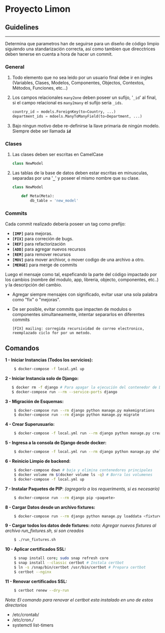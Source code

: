 Proyecto Limon
=================

## Guidelines

------

Determina que parametros han de seguirse para un diseño de código limpio
siguiendo una standarización correcta, así como tambien que direcctrices deben tenerse en cuenta a hora de hacer un commit.

### General

1. Todo elemento que no sea leido por un usuario final debe ir en ingles (Variables, Clases, Modelos, Componentes, Objectos, Contextos, Métodos, Funciones, etc...)

2. Los campos relacionales `many2one` deben poseer un sufijo, '`_id`' al final, si el campo relacional es `many2many` el sufijo sería `_ids`.

    ```python
    country_id = models.ForeignKey(to=Country, ...)
    department_ids = mdoels.ManyToManyField(to=Department, ...)
    ```

3. Bajo ningun motivo debe re-definirse la llave primaria de ningún modelo. Siempre debe ser llamada **`id`**

### Clases

1. Las clases deben ser escritas en CamelCase

    ```python
    class NewModel
    ```

2. Las tablas de la base de datos deben estar escritas en minusculas, separadas por una '**`_`**' y poseer el mismo nombre que su clase.

    ```python
    class NewModel

        def Meta(Meta):
            db_table = 'new_model'
    ```

### Commits

Cada commit realizado debería poseer un tag como prefijo:

* **`[IMP]`** para mejoras.
* **`[FIX]`** para correción de bugs.
* **`[REF]`** para refactorización
* **`[ADD]`** para agregar nuevos recursos
* **`[REM]`** para remover recursos
* **`[MOV]`** para mover archivor, o mover codigo de una archivo a otro.
* **`[MERGE]`** para merge de commits

Luego el mensaje como tal, espeficando la parte del código impactado por los cambios (nombre del modulo, app, libreria, objecto, componentes, etc..) y la descripción del cambio.

* Agregar siempre mensajes con significado, evitar usar una sola palabra como "fix" o "mejoras".
* De ser posible, evitar commits que impacten de modulos o componentes simultaneamente, intentar separarlos en diferentes commits 

    ```git
    [FIX] mailing: corregida recursividad de correo electronico, reemplazado ciclo for por un metodo. 
    ```

## Comandos

**1 - Iniciar Instancias (Todos los servicios):**

```bash
    $ docker-compose -f local.yml up
```

**2 - Iniciar Instancia solo de Django:**

 ```bash
    $ docker rm -f django # Para apagar la ejecución del contenedor de Django si fue ejecutado el paso 1 previmente
    $ docker-compose run --rm --service-ports django
 ```

**3 - Migración de Esquemas:**

```bash
    $ docker-compose run --rm django python manage.py makemigrations
    $ docker-compose run --rm django python manage.py migrate
```

**4 - Crear Superusuario:**

```bash
    $ docker-compose -f local.yml run --rm django python manage.py createsuperuser
```

**5 - Ingresa a la consola de Django desde docker:**

```bash
    $ docker-compose -f local.yml run --rm django python manage.py shell_plus
```

**6 - Reinicio Limpio de backend:**

```bash
    $ docker-compose down # baja y elimina contenedores principales
    $ docker volume rm $(docker volume ls -q) # Borra los volumenes
    $ docker-compose -f local.yml up
```

**7 - Instalar Paquetes de PIP**: _(agregarlo a los requeriments, si es necesarío)_

```bash
    $ docker-compose run --rm django pip <paquete>
```

**8 - Cargar Datos desde un archivo fixtures:**

```bash
    $ docker-compose run --rm django python manage.py loaddata <fixturename>
```

**9 - Cargar todos los datos dede fixtures:** _nota: Agregar nuevos fixtures al archivo run_fixtures.sh, si son creados_

```bash
    $ ./run_fixtures.sh
```

**10 - Aplicar certificados SSL:**

```bash
    $ snap install core; sudo snap refresh core
    $ snap install --classic certbot # Instala certbot
    $ ln -s /snap/bin/certbot /usr/bin/certbot # Prepara certbot
    $ certbot --nginx 
```

**11 - Renovar certificados SSL:**

```bash
    $ certbot renew --dry-run
```

_Nota: El comando para renovar el certbot esta instalado en uno de estos directorios_

- /etc/crontab/
- /etc/cron.*/*
- systemctl list-timers